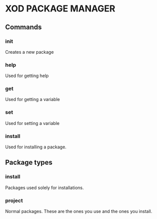 # XOD PACKAGE MANAGER

## Commands
### init
Creates a new package
### help
Used for getting help
### get
Used for getting a variable
### set
Used for setting a variable
### install
Used for installing a package. 
## Package types
### install
Packages used solely for installations. 
### project
Normal packages. These are the ones you use and the ones you install.